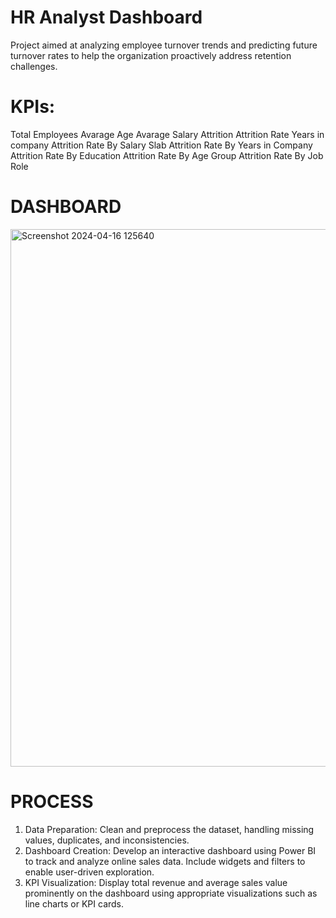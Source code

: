 # HR Analyst Dashboard #
Project aimed at analyzing employee turnover trends and predicting future turnover rates to help the organization proactively address retention challenges.

# KPIs:
Total Employees
Avarage Age
Avarage Salary
Attrition
Attrition Rate
Years in company
Attrition Rate By Salary Slab
Attrition Rate By Years in Company
Attrition Rate By Education
Attrition Rate By Age Group
Attrition Rate By Job Role


# DASHBOARD #
<img width="860" alt="Screenshot 2024-04-16 125640" src="https://github.com/SwetaMallick01/HRANALYST-/assets/132562651/a71b3bcf-222f-446d-992e-baf27fe82255">

# PROCESS #
1. Data Preparation: Clean and preprocess the dataset, handling missing values, duplicates, and inconsistencies.
2. Dashboard Creation: Develop an interactive dashboard using Power BI to track and analyze online sales data. Include widgets and filters to enable user-driven exploration.
3. KPI Visualization: Display total revenue and average sales value prominently on the dashboard using appropriate visualizations such as line charts or KPI cards.

